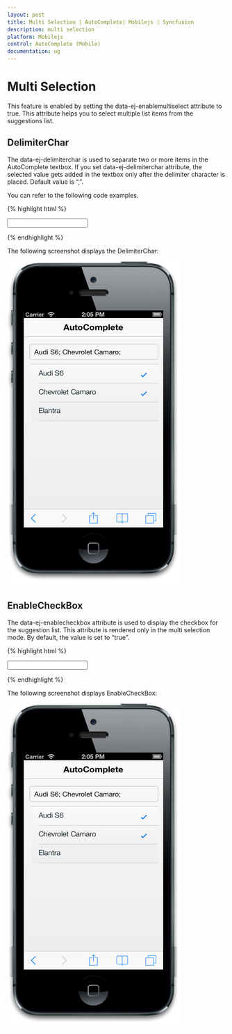 ```yaml
---
layout: post
title: Multi Selection | AutoComplete| Mobilejs | Syncfusion
description: multi selection
platform: Mobilejs
control: AutoComplete (Mobile) 
documentation: ug
---
```


# Multi Selection

This feature is enabled by setting the data-ej-enablemultiselect attribute to true. This attribute helps you to select multiple list items from the suggestions list.

## DelimiterChar

The data-ej-delimiterchar is used to separate two or more items in the AutoComplete textbox. If you set data-ej-delimiterchar attribute, the selected value gets added in the textbox only after the delimiter character is placed. Default value is “,”.

You can refer to the following code examples.

{% highlight html %}

<input id="autocomplete_sample" data-role="ejmautocomplete"  data-ej-enablemultiselect=true data-ej-delimiterchar=";" data-ej-datasource="window.datasrc" data-ej-fields-text="name" />

{% endhighlight %}



The following screenshot displays the DelimiterChar:

![](Multi-Selection_images/Multi-Selection_img1.png)

## EnableCheckBox

The data-ej-enablecheckbox attribute is used to display the checkbox for the suggestion list. This attribute is rendered only in the multi selection mode. By default, the value is set to “true”.

{% highlight html %}

<input id="autocomplete_sample" data-role="ejmautocomplete"  data-ej-enablemultiselect=true data-ej-enablecheckbox="true" data-ej-datasource="window.datasrc" data-ej-fields-text="name" />    

{% endhighlight %}

The following screenshot displays EnableCheckBox:

![](Multi-Selection_images/Multi-Selection_img2.png)